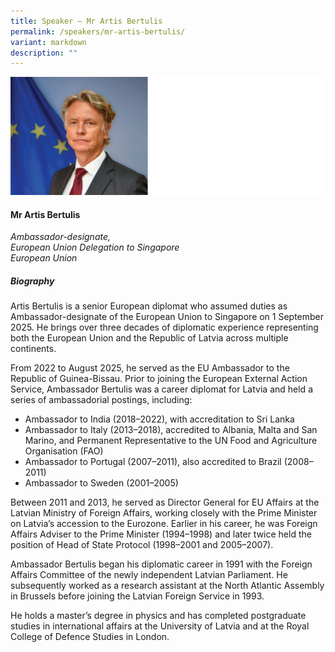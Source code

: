 ```yaml
---
title: Speaker – Mr Artis Bertulis
permalink: /speakers/mr-artis-bertulis/
variant: markdown
description: ""
---
```

![](/images/2025%20speakers/Artis_Bertulis.png)
#### **Mr Artis Bertulis**

*Ambassador-designate, <br>European Union Delegation to Singapore<br>European Union*

##### **Biography**
Artis Bertulis is a senior European diplomat who assumed duties as Ambassador-designate of the European Union to Singapore on 1 September 2025. He brings over three decades of diplomatic experience representing both the European Union and the Republic of Latvia across multiple continents.

From 2022 to August 2025, he served as the EU Ambassador to the Republic of Guinea-Bissau. Prior to joining the European External Action Service, Ambassador Bertulis was a career diplomat for Latvia and held a series of ambassadorial postings, including:

* Ambassador to India (2018–2022), with accreditation to Sri Lanka
* Ambassador to Italy (2013–2018), accredited to Albania, Malta and San Marino, and Permanent Representative to the UN Food and Agriculture Organisation (FAO)
* Ambassador to Portugal (2007–2011), also accredited to Brazil (2008–2011)
* Ambassador to Sweden (2001–2005)

Between 2011 and 2013, he served as Director General for EU Affairs at the Latvian Ministry of Foreign Affairs, working closely with the Prime Minister on Latvia’s accession to the Eurozone. Earlier in his career, he was Foreign Affairs Adviser to the Prime Minister (1994–1998) and later twice held the position of Head of State Protocol (1998–2001 and 2005–2007).

Ambassador Bertulis began his diplomatic career in 1991 with the Foreign Affairs Committee of the newly independent Latvian Parliament. He subsequently worked as a research assistant at the North Atlantic Assembly in Brussels before joining the Latvian Foreign Service in 1993.

He holds a master’s degree in physics and has completed postgraduate studies in international affairs at the University of Latvia and at the Royal College of Defence Studies in London.